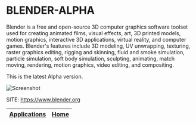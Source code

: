 # BLENDER-ALPHA

 Blender is a free and open-source 3D computer graphics software toolset used  for creating animated films, visual effects, art, 3D printed models, motion  graphics, interactive 3D applications, virtual reality, and computer games.  Blender's features include 3D modeling, UV unwrapping, texturing, raster  graphics editing, rigging and skinning, fluid and smoke simulation, particle  simulation, soft body simulation, sculpting, animating, match moving,  rendering, motion graphics, video editing, and compositing.
 
 This is the latest Alpha version.
 
 ![Screenshot](https://upload.wikimedia.org/wikipedia/commons/3/33/Blender_3.1.0_screenshot.png)
 
 SITE: https://www.blender.org

 | [Applications](https://portable-linux-apps.github.io/apps.html) | [Home](https://portable-linux-apps.github.io)
 | --- | --- |
